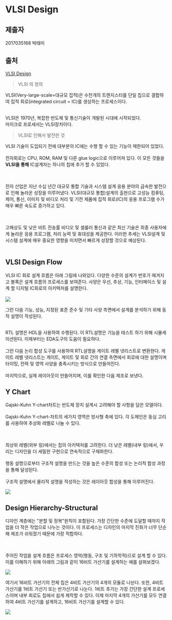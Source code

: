 # VLSI Design
## 제출자
2017035168 박태미
## 출처

[VLSI Design](https://www.tutorialspoint.com/vlsi_design/vlsi_design_digital_system.htm
)

> VLSI 의 정의

VLSI(Very-large-scale=대규모 집적)은 수천개의 트랜지스터를 단일 칩으로 결합하여 집적 회로(integrated circuit = IC)를 생성하는 프로세스이다.


<br/>
VLSI은 1970년, 복잡한 반도체 및 통신기술이 개발된 시대에 시작되었다. <br/>
마이크로 프로세서는 VLSI장치이다. 
<br/>

> VLSI로 인해서 발전한 것

VLSI 기술이 도입되기 전에 대부분의 IC에는 수행 할 수 있는 기능이 제한되어 있었다. <br/> <br/>
전자회로는 CPU, ROM, RAM 및 다른 glue logic으로 이루어져 있다. 이 모든 것들을 **VLSI을 통해** IC설계자는 하나의 칩에 추가 할 수 있었다.

<br/><br/>
전자 산업은 지난 수십 년간 대규모 통합 기술과 시스템 설계 응용 분야의 급속한 발전으로 인해 놀라운 성장을 이루어냈다.
VLSI(대규모 통합)설계의 출현으로 고성능 컴퓨팅, 제어, 통신, 이미지 및 비디오 처리 및 기전 제품에 집적 회로(IC)의 응용 프로그램 수가 매우 빠른 속도로 증가하고 있다.

<br/><br/>
고해상도 및 낮은 비트 전송률 비디오 및 셀룰러 통신과 같은 최신 기술은 최종 사용자에게 놀라운 응용 프로그램, 처리 능력 및 휴대성을 제공한다. 이러한 추세는 VLSI설계 및 시스템 설계에 매우 중요한 영향을 미치면서 빠르게 성장할 것으로 예상된다.
<br/><br/>

## VLSI Design Flow

VLSI IC 회로 설계 흐름은 아래 그림에 나와있다. 다양한 수준의 설계가 번호가 매겨지고 블록은 설계 흐름의 프로세스를 보여준다.
사양은 우선, 추상, 기능, 인터페이스 및 설계 할 디지털 IC회로의 아키텍처를 설명한다. <br/><br/>
![](https://www.tutorialspoint.com/vlsi_design/images/vlsi_design_flow.jpg)

그런 다음 기능, 성능, 지정된 표준 준수 및 기타 사양 측면에서 설계를 분석하기 위해 동작 설명이 작성된다.<br/><br/>

RTL 설명은 HDL을 사용하여 수행된다. 이 RTL설명은 기능을 테스트 하기 위해 시뮬세이션된다. 이제부터는 EDA도구의 도움이 필요하다.
<br/><br/>
그런 다음 논리 합성 도구를 사용하여 RTL설명을 게이트 레벨 넷리스트로 변환한다. 게이트 레벨 넷리스트는 게이트, 게이트 및 회로 간의 연결 측면에서 회로에 대한 설명이며 타이밍, 전력 및 영역 사양을 충족시키는 방식으로 만들어진다.
<br/><br/>
마지막으로, 실제 레이아웃이 만들어지며, 이를 확인한 다음 제조로 보낸다.

## Y Chart
Gajski-Kuhn Y-chart차트는 반도체 장치 설계시 고려해야 할 사항을 담은 모델이다.
<br/><br/>
Gajski-Kuhn Y-chart-차트의 세가지 영역은 방사형 축에 있다. 각 도메인은 동심 고리를 사용하여 추상화 레벨로 나눌 수 있다.

<br/><br/>
최상위 레벨(외부 링)에서는 칩의 아키텍처를 고려한다. 더 낮은 레벨(내부 링)에서, 우리는 디자인을 더 세밀한 구현으로 연속적으로 구체화한다.
<br/><br/>
행동 설명으로부터 구조적 설명을 만드는 것을 높은 수준의 합성 또는 논리적 합성 과정을 통해 달성된다.
<br/><br/>
구조적 설명에서 물리적 설명을 작성하는 것은 레이아웃 합성을 통해 이루어진다.

![](https://www.tutorialspoint.com/vlsi_design/images/y_chart.jpg)

## Design Hierarchy-Structural
디자인 계층에는 "분할 및 정복"원칙이 포함된다. 가장 간단한 수준에 도달할 때까지 작업을 더 작은 작업으로 나누는 것이다. 이 프로세스는 디자인의 마지막 진화가 너무 단순해 제조가 쉬워졌기 때문에 가장 적합하다.

<br/><br/>
주어진 작업을 설계 흐름은 프로세스 영억(행동, 구조 및 기하학적)으로 설계 할 수 있다. 이를 이해하기 위해 아래의 그림과 같이 16비트 가산기를 설계하는 예를 살펴보겠다.

![](https://www.tutorialspoint.com/vlsi_design/images/design_hierarchy_structural.jpg)

여기서 16비트 가산기의 전체 칩은 4비트 가산기의 4개의 모듈로 나뉜다. 또한, 4비트 가산기를 1비트 가산기 또는 반가산기로 나눈다. 1비트 추가는 가장 간단한 설계 프로세스이며 내부 회로도 칩에서 쉽게 제작할 수 있다. 이제 마지막 4개의 가산기를 모두 연결하여 4비트 가산기를 설계하고, 16비트 가산기를 설계할 수 있다.

![](https://www.tutorialspoint.com/vlsi_design/images/4_bit_adder.jpg)
